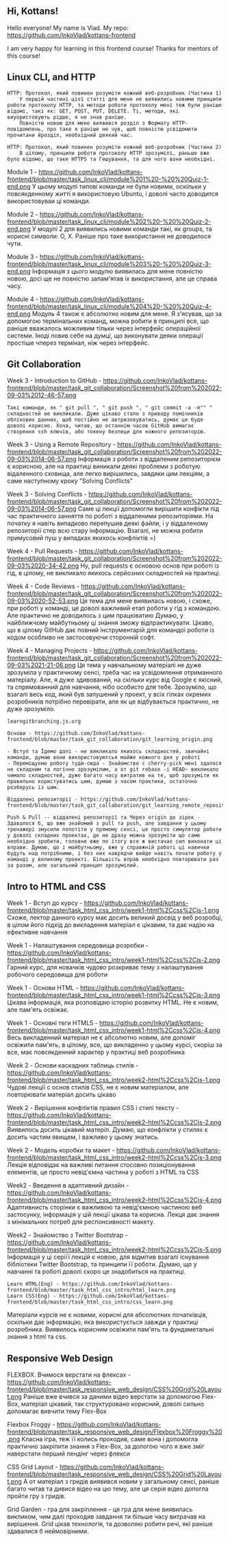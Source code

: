 ## Hi, Kottans!
Hello everyone! My name is Vlad. My repo: https://github.com/InkoVlad/kottans-frontend

I am very happy for learning in this frontend course! Thanks for mentors of this course!


## Linux CLI, and HTTP

	HTTP: Протокол, який повинен розуміти кожний веб-розробник (Частина 1)
		У першій частині цієї статті для мене не виявились новими принципи роботи протоколу HTTP, та методи роботи протоколу мені теж були раніше відомі, такі як: GET, POST, PUT, DELETE. Ті, методи, які виуористовують рідше, я не знав раніше.
		Повністю новою для мене виявився розділ з Формату HTTP-повідомлень, про таке я раніше не чув, щоб повністю усвідомити прочитани йрозділ, необхідний деякий час.
		
	HTTP: Протокол, який повинен розуміти кожний веб-розробник (Частина 2)
		В цілому, принципи роботи протоколу HTTP зрозумілі, раньше вже було відомо, що таке HTTPS та Гешування, та для чого вони необхідні.

Module 1 - https://github.com/InkoVlad/kottans-frontend/blob/master/task_linux_cli/module%201%20-%20%20Quiz-1-end.png
	У цьому модулі типові команди не були новими, оскільки у повсякденному житті я використовую Ubuntu, і доволі часто доводится використовуваи ці команди.

Module 2 - https://github.com/InkoVlad/kottans-frontend/blob/master/task_linux_cli/module%202%20-%20%20Quiz-2-end.png
	У модулі 2 для виявились новими команди такі, як groups, та корисні символи: O, X. Раніше про таке використання не доводилося чути.
	
Module 3 - https://github.com/InkoVlad/kottans-frontend/blob/master/task_linux_cli/module%203%20-%20%20Quiz-3-end.png
	Інформація з цього модулю виявилась для мене повністю новою, досі ще не повністю запам'ятав іх використання, але це справа часу.
	
Module 4 - https://github.com/InkoVlad/kottans-frontend/blob/master/task_linux_cli/module%204%20-%20%20Quiz-4-end.png
	Модуль 4 також є абсолютно новим для мене. Я з'ясував, що за допомогою термінальних команд, можна робити в принципі все, що раніше вважалось можливим тільки через інтерфейс операційної системи. Іноді ловив себе на думці, що виконувати деяки операції простіше чперез термінал, ніж через інтерфейс. 


## Git Collaboration

Week 3 - Introduction to GitHub - https://github.com/InkoVlad/kottans-frontend/blob/master/task_git_collaboration/Screenshot%20from%202022-09-03%2012-46-57.png
		
	Такі команди, як " git pull ", " git push ", " git commit -a -m"" " складностей не викликали. Дуже цікаво стало з приводу помічників облікових данних, щоб постійно не автризовуватись, думає це буде доволі корисно. Хоча, читав, що останнім часов GitHub вимагає створення ssh ключів, або токену безпеци для кожного репозиторію. 

Week 3 - Using a Remote Repository - https://github.com/InkoVlad/kottans-frontend/blob/master/task_git_collaboration/Screenshot%20from%202022-09-03%2014-06-57.png
	Інформація з роботи з віддаленим репозиторієм є корисною, але на практиці виникали деякі проблеми з роботую відаленного сховища, але легко вирішились, завдяки цим лекціям, а саме наступному кроку "Solving Conflicts"

Week 3 - Solving Conflicts - https://github.com/InkoVlad/kottans-frontend/blob/master/task_git_collaboration/Screenshot%20from%202022-09-03%2014-06-57.png
	Саме ці лекції допомогли вирішити конфікти під час практичного занняття по роботі з віддаленими репозиторіями. На початку я навіть випадково перепушив деякі файли, і у віддаленому репозиторії стер всю стару інформацію. Взагалі, не можна робити примусовий пуш у випадках якихось конфліктів =)

Week 4 - Pull Requests - https://github.com/InkoVlad/kottans-frontend/blob/master/task_git_collaboration/Screenshot%20from%202022-09-03%2020-34-42.png
	Ну, pull requests є основою основ при роботі із гід, в цілому, не викликало якихось серйозних складностей на практиці.
	
Week 4 - Code Reviews - https://github.com/InkoVlad/kottans-frontend/blob/master/task_git_collaboration/Screenshot%20from%202022-09-03%2020-52-53.png
	Ця тема для мене виявилась новою, і схоже, при роботі у команді, це доволі важливий етап роботи у гід з командою. Але практично не доводилось з цим працюватию Думаю, у найближчому майбутньому ці знання зможу відпрактикувати. Цікаво, що в цілому GitHub дає повний інструментарій для командої роботи із кодом особливо не застосовуючи сторонній софт.

Week 4 - Managing Projects - https://github.com/InkoVlad/kottans-frontend/blob/master/task_git_collaboration/Screenshot%20from%202022-09-03%2021-21-06.png
	Ця тема у навчальному матеріалі не дуже зрозуміла у практичному сенсі, треба час на усвідомлення отриманного матеріалу. Але, я дуже здивований, на скільки курс від Google є якісний, та спрямованний для навчання, нібо особисто для тебе. 
	Зрозуміло, що взагалі весь код, який був запушений у проект, у всіх гілках окремих розробників потрібно перевірати, але як це відбувається практично, не дуже зрозуміло.


	learngitbranching.js.org
	
	Основи - https://github.com/InkoVlad/kottans-frontend/blob/master/task_git_collaboration/git_learning_origin.png
	
	- Вступ та Їдемо далі - не викликало якихось складностей, звичайні команди, думаю вони використовуютсья майже кожного дня у роботі
	- Переміщуємо роботу туди-сюда - Знайомство с cherry-pick мені здалося не складним та логічно зрозумілим, а от git rebase -i HEAD~ викликало чимало складностей, дуже багато часу витратив на те, щоб зрозуміти як правильно користуватись цим, думаю з часом практики, остаточно розберусь із цим.
	
	Віддалені репозиторії - https://github.com/InkoVlad/kottans-frontend/blob/master/task_git_collaboration/git_learning_remote_repositories.png
	
	Push & Pull -- віддалені репозиторії та Через origin до зірок - Здавалося б, що вже знайомий з pull та push, але завдання у цьому тренажері змусили попотіти у прямому сенсі, це просто симулятор роботи у доволі складних проектах, де не дразу можна зрозуміти що саме необхідно зробити, головне вже по ітогу все ж вистачає сил виконати ці вправи. Думаю, що і майбутньому, вже у справжній роботі ці навички будуть над потрібними, і без них наврядчи вийде навіть почати роботу у команді у великому проекті. Більшість вправ необхідно повторювати раз за разом, але загальний принцип зрозумілий.


## Intro to HTML and CSS

Week 1 - Вступ до курсу - https://github.com/InkoVlad/kottans-frontend/blob/master/task_html_css_intro/week1-html%2Ccss%2Cjs-1.png
	Схоже, лектор данного курсу має досить великий досвід у веб розробці, в цілом його підхід до викладення матеріал є цікавим, та дає надію на ефективне навчання 

Week 1 - Налаштування середовища розробки - https://github.com/InkoVlad/kottans-frontend/blob/master/task_html_css_intro/week1-html%2Ccss%2Cjs-2.png
	Гарний курс, для новачків чудово розкриває тему з налаштування робочого середовища для роботи
	

Week 1 - Основи HTML - https://github.com/InkoVlad/kottans-frontend/blob/master/task_html_css_intro/week1-html%2Ccss%2Cjs-3.png
	Цікава інформація, яка розповідаю історію розвитку HTML. Не є новим, але пам'ять освіжає. 

Week 1 - Основні теги HTML5 - https://github.com/InkoVlad/kottans-frontend/blob/master/task_html_css_intro/week1-html%2Ccss%2Cjs-4.png
	Весь викладенний матеріал не є абсолютно новим, але допоміг освіжити пам'ять, в цілому, все, що викладенно у цьому курсі, скоріш за все, має повсякденний характер у практиці веб розробника
	
	
Week 2 - Основи каскадних таблиць стилів - https://github.com/InkoVlad/kottans-frontend/blob/master/task_html_css_intro/week2-html%2Ccss%2Cjs-1.png
	Чудові лекції с основ стилів CSS, не є новим матеріалом, але повторювати матеріал досить цікаво
	
Week 2 - Вирішення конфліктів правил CSS і стилі тексту - https://github.com/InkoVlad/kottans-frontend/blob/master/task_html_css_intro/week2-html%2Ccss%2Cjs-2.png
	Виявилось досить цікавий матеріл. Думаю, що конфлікти у стилях є досить частим явищем, і важливо у цьому знатись.
	
Week 2 - Модель коробки та макет - https://github.com/InkoVlad/kottans-frontend/blob/master/task_html_css_intro/week2-html%2Ccss%2Cjs-3.png
	Лекція відповідає на важливі питання стосовно позиціонування елементів, це просто невід'ємна частина у роботі з HTML та CSS
	
Week2 - Введення в адаптивний дизайн - https://github.com/InkoVlad/kottans-frontend/blob/master/task_html_css_intro/week2-html%2Ccss%2Cjs-4.png
	Адаптивнисть сторінки є важливою та невід'ємною частиною веб застосунку, інформація у цій лекції цікава та корисна. Лекця дає знання з мінімальних потреб для респонсивності макету.
	
Week2 - Знайомство з Twitter Bootstrap - https://github.com/InkoVlad/kottans-frontend/blob/master/task_html_css_intro/week2-html%2Ccss%2Cjs-5.png
	Інформація у ці серіїї лекцій є новою, для відмітив взагалі існування бібліотеки Twitter Bootstrap, та принципи її роботи. Думаю, що у навчанні та роботі доволі скоро це знадобиться на практиці.

	
	Learn HTML(Eng) - https://github.com/InkoVlad/kottans-frontend/blob/master/task_html_css_intro/html_learn.png
	Learn CSS(Eng) - https://github.com/InkoVlad/kottans-frontend/blob/master/task_html_css_intro/css_learn.png
	
Матеріали курсів не є новими, корисні для абсолютних початківців, оскільки дає інформацію, яка використується завжди у практиці розробника. Виявилось корисним освіжити пам'ять та фундаметальні знання з html та css.


## Responsive Web Design


FLEXBOX. Вчимося верстати на флексах  - https://github.com/InkoVlad/kottans-frontend/blob/master/task_responsive_web_design/CSS%20Grid%20Layout.png
	Раніше вже вчився за даними відео верстати за допомогою Flex-Box, матеріал цікавий, так структуровано корисний, доволі сильно допомагає вивчити тему Flex-Box
	
Flexbox Froggy - https://github.com/InkoVlad/kottans-frontend/blob/master/task_responsive_web_design/Flexbox%20Froggy%20.png
	Класна ігра, теж її колись проходив, саме вона і допомогла практично закріпити знання з Flex-Box, за допогою чого я вже зміг наверстати перший лендінг через флекси
	
CSS Grid Layout - https://github.com/InkoVlad/kottans-frontend/blob/master/task_responsive_web_design/CSS%20Grid%20Layout.png
	А от матеріал з гридів виявився новим у загальному сенсі, раніше багато читав та дивися відео на цю тему, але ця серія відео допогла пройти гру з гридів.
	
Grid Garden - гра для закріплення - ця гра для мене виявилась викликом, чим далі проходив завдання ти більше часу витрачав на вирішення. Grid цікав технологія, та дозволяю робити речі, які раніше здавалися б неймовірними.









	

